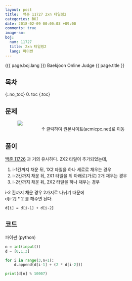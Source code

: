 ```yaml
---
layout: post
title:  백준 11727 2xn 타일링2
categories: BOJ
date: 2018-02-09 00:00:03 +09:00
comments: true
image-sm:
boj:
  num: 11727
  title: 2xn 타일링2
  lang: 파이썬
---
```


({{ page.boj.lang }}) Baekjoon Online Judge {{ page.title }}

## 목차
{:.no_toc}
0. toc
{:toc}
## 문제

<figure>
<a href="https://www.acmicpc.net/problem/{{ page.boj.num }}" target="_blank">
<img src="/assets/posts/boj/{{ page.boj.num }}.png"></a>
<figcaption align="middle">
&uarr; 클릭하여 원본사이트(acmicpc.net)로 이동
</figcaption>
</figure>

## 풀이
[백준 11726](http://leechoong.com/posts/2018/BOJ_11726) 과 거의 유사하다.
2X2 타일이 추가되었는데,
1. i-1칸까지 채운 뒤, 1X2 타일을 하나 세로로 채우는 경우
2. i-2칸까지 채운 뒤, 2X1 타일을 위 아래로(가로) 2개 채우는 경우
3. i-2칸까지 채운 뒤, 2X2 타일을 하나 채우는 경우

i-2 칸까지 채운 경우 2가지로 나뉘기 때문에 <br />
d[i-2] * 2 를 해주면 된다. <br />

`d[i] = d[i-1] + d[i-2]`


## 코드
파이썬 (python)
```py
n = int(input())
d = [0,1,3]

for i in range(3,n+1):
    d.append(d[i-1] + (2 * d[i-2]))

print(d[n] % 10007)
```
